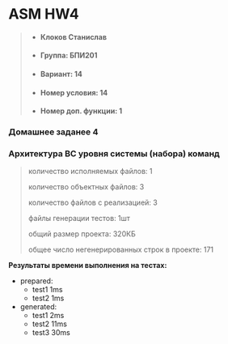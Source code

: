 # ASM HW4

>- #### Клоков Станислав
>- #### Группа: БПИ201
>- #### Вариант: 14
>- #### Номер условия: 14
>- #### Номер доп. функции: 1

### Домашнее заданее 4
### Архитектура ВС уровня системы (набора) команд

> количество исполняемых файлов: 1
>
> количество объектных файлов: 3
>
> количество файлов с реализацией: 3
> 
> файлы генерации тестов: 1шт
> 
> общий размер проекта: 320КБ
> 
> общее число негенерированных строк в проекте: 171


**Результаты времени выполнения на тестах:**

- prepared:
    * test1 1ms
    * test2 1ms
- generated:
    * test1 2ms
    * test2 11ms
    * test3 30ms